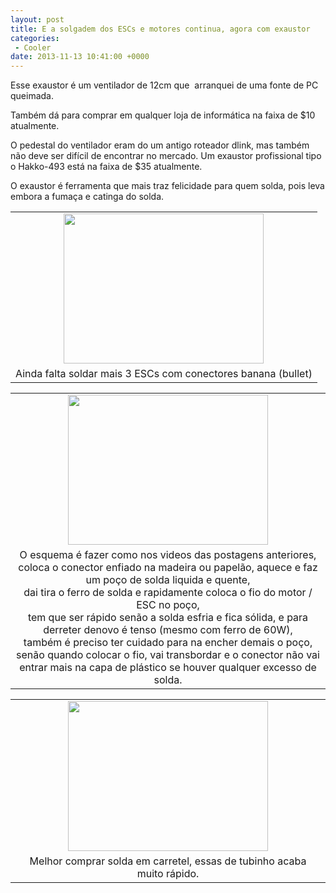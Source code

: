 ```yaml
---
layout: post
title: E a solgadem dos ESCs e motores continua, agora com exaustor
categories:
 - Cooler
date: 2013-11-13 10:41:00 +0000
---
```


Esse exaustor é um ventilador de 12cm que &nbsp;arranquei de uma fonte de PC queimada.  

Também dá para comprar em qualquer loja de informática na faixa de $10 atualmente.  

<a name="more"></a>  

O pedestal do ventilador eram do um antigo roteador dlink, mas também não deve ser difícil de encontrar no mercado. Um exaustor profissional tipo o Hakko-493 está na faixa de $35 atualmente.  

O exaustor é ferramenta que mais traz felicidade para quem solda, pois leva embora a fumaça e catinga do solda.  

  

  

<table align="center" cellpadding="0" cellspacing="0" class="tr-caption-container" style="margin-left: auto; margin-right: auto; text-align: center;"><tbody>
<tr><td style="text-align: center;"><a href="http://1.bp.blogspot.com/-ZKL3RpMWrpQ/UoNQyIw_aFI/AAAAAAAAnHI/NISo0Ywfg7g/s1600/IMG_20131112_220313.jpg" imageanchor="1" style="margin-left: auto; margin-right: auto;"><img border="0" height="240" src="http://1.bp.blogspot.com/-ZKL3RpMWrpQ/UoNQyIw_aFI/AAAAAAAAnHI/NISo0Ywfg7g/s320/IMG_20131112_220313.jpg" width="320"/></a></td></tr>
<tr><td class="tr-caption" style="text-align: center;">Ainda falta soldar mais 3 ESCs com conectores banana (bullet)</td></tr>
</tbody></table>

  

<table align="center" cellpadding="0" cellspacing="0" class="tr-caption-container" style="margin-left: auto; margin-right: auto; text-align: center;"><tbody>
<tr><td style="text-align: center;"><a href="http://3.bp.blogspot.com/-U72WbZ8NbKU/UoNQyHou8QI/AAAAAAAAnHI/dAAcD8H2z3Y/s1600/IMG_20131112_214926.jpg" imageanchor="1" style="margin-left: auto; margin-right: auto;"><img border="0" height="240" src="http://3.bp.blogspot.com/-U72WbZ8NbKU/UoNQyHou8QI/AAAAAAAAnHI/dAAcD8H2z3Y/s320/IMG_20131112_214926.jpg" width="320"/></a></td></tr>
<tr><td class="tr-caption" style="text-align: center;">O esquema é fazer como nos videos das postagens anteriores,<br/>
coloca o conector enfiado na madeira ou papelão, aquece e faz um poço de solda liquida e quente,<br/>
dai tira o ferro de solda e rapidamente coloca o fio do motor / ESC no poço,<br/>
tem que ser rápido senão a solda esfria e fica sólida, e para derreter denovo é tenso (mesmo com ferro de 60W),<br/>
também é preciso ter cuidado para na encher demais o poço, senão quando colocar o fio, vai transbordar e o conector não vai entrar mais na capa de plástico se houver qualquer excesso de solda.</td></tr>
</tbody></table>

  

<table align="center" cellpadding="0" cellspacing="0" class="tr-caption-container" style="margin-left: auto; margin-right: auto; text-align: center;"><tbody>
<tr><td style="text-align: center;"><a href="http://1.bp.blogspot.com/-A7ZGIk20sr0/UoNQyIKk17I/AAAAAAAAnHI/Cok1g7DDJjI/s1600/IMG_20131112_214659.jpg" imageanchor="1" style="margin-left: auto; margin-right: auto;"><img border="0" height="240" src="http://1.bp.blogspot.com/-A7ZGIk20sr0/UoNQyIKk17I/AAAAAAAAnHI/Cok1g7DDJjI/s320/IMG_20131112_214659.jpg" width="320"/></a></td></tr>
<tr><td class="tr-caption" style="text-align: center;">Melhor comprar solda em carretel, essas de tubinho acaba muito rápido.</td></tr>
</tbody></table>

  